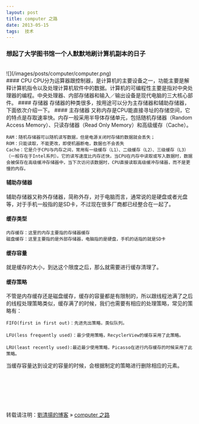 ```yaml
---
layout: post  
title: computer 之路   
date: 2013-05-15  
tags:  技术
---
```

### 想起了大学图书馆一个人默默地刷计算机副本的日子 

<br/>
![](/images/posts/computer/computer.png)
<br/>
#### CPU  
CPU分为运算器跟控制器，是计算机的主要设备之一，功能主要是解释计算机指令以及处理计算机软件中的数据。计算机的可编程性主要是指对中央处理器的编程。中央处理器、内部存储器和输入／输出设备是现代电脑的三大核心部件。
#### 存储器  
存储器的种类很多，按用途可以分为主存储器和辅助存储器，下面依次介绍一下。 
#### 主存储器  
又称内存是CPU能直接寻址的存储空间，它的特点是存取速率快。内存一般采用半导体存储单元，包括随机存储器（Random Access Memory）、只读存储器（Read Only Memory）和高级缓存（Cache）。

    RAM：随机存储器可以随机读写数据，但是电源关闭时存储的数据就会丢失；
    ROM：只能读取，不能更改，即使机器断电，数据也不会丢失
    Cache：它是介于CPU与内存之间，常用有一级缓存（L1）、二级缓存（L2）、三级缓存（L3）（一般存在于Intel系列）。它的读写速度比内存还快，当CPU在内存中读取或写入数据时，数据会被保存在高级缓冲存储器中，当下次访问该数据时，CPU直接读取高级缓冲存储器，而不是更慢的内存。
  
#### 辅助存储器 
辅助存储器又称外存储器，简称外存，对于电脑而言，通常说的是硬盘或者光盘等，对于手机一般指的是SD卡，不过现在很多厂商都已经整合在一起了。
#### 缓存类型

    内存缓存：这里的内存主要指的存储器缓存
    磁盘缓存：这里主要指的是外部存储器，电脑指的是硬盘，手机的话指的就是SD卡
 
#### 缓存容量  
就是缓存的大小，到达这个限度之后，那么就需要进行缓存清理了。
#### 缓存策略  
不管是内存缓存还是磁盘缓存，缓存的容量都是有限制的，所以跟线程池满了之后的线程处理策略类似，缓存满了的时候，我们也需要有相应的处理策略，常见的策略有：

    FIFO(first in first out)：先进先出策略，类似队列。

    LFU(less frequently used)：最少使用策略，RecyclerView的缓存采用了此策略。

    LRU(least recently used):最近最少使用策略，Picasso在进行内存缓存的时候采用了此策略。

当缓存容量达到设定的容量的时候，会根据制定的策略进行删除相应的元素。


<br/>

<br/>
<br/>
<br/>
<br/>


转载请注明：[劉清揚的博客](http://xiongzhoudadi.com) » [  computer 之路   ](http://xiongzhoudadi.com/2013/05/computer-1/)  